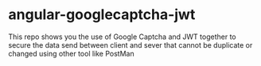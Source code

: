 # angular-googlecaptcha-jwt
This repo shows you the use of Google Captcha and JWT together to secure the data send between client and sever that cannot be duplicate or changed using other tool like PostMan

